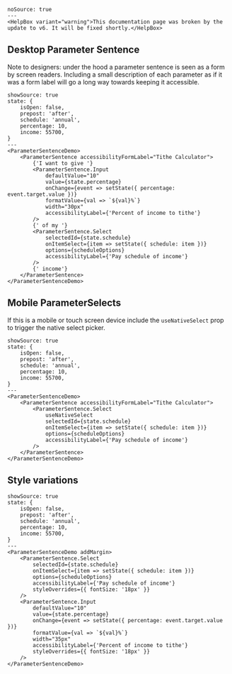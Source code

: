 ```react
noSource: true
---
<HelpBox variant="warning">This documentation page was broken by the update to v6. It will be fixed shortly.</HelpBox>
```

## Desktop Parameter Sentence

Note to designers: under the hood a parameter sentence is seen as a form by screen readers. Including a small description of each parameter as if it was a form label will go a long way towards keeping it accessible.

```react
showSource: true
state: {
	isOpen: false,
	prepost: 'after',
	schedule: 'annual',
	percentage: 10,
	income: 55700,
}
---
<ParameterSentenceDemo>
	<ParameterSentence accessibilityFormLabel="Tithe Calculator">
		{'I want to give '}
		<ParameterSentence.Input
			defaultValue="10"
			value={state.percentage}
			onChange={event => setState({ percentage: event.target.value })}
			formatValue={val => `${val}%`}
			width="30px"
			accessibilityLabel={'Percent of income to tithe'}
		/>
		{' of my '}
		<ParameterSentence.Select
			selectedId={state.schedule}
			onItemSelect={item => setState({ schedule: item })}
			options={scheduleOptions}
			accessibilityLabel={'Pay schedule of income'}
		/>
		{' income'}
	</ParameterSentence>
</ParameterSentenceDemo>
```

## Mobile ParameterSelects

If this is a mobile or touch screen device include the `useNativeSelect` prop to trigger the native select picker.

```react
showSource: true
state: {
	isOpen: false,
	prepost: 'after',
	schedule: 'annual',
	percentage: 10,
	income: 55700,
}
---
<ParameterSentenceDemo>
	<ParameterSentence accessibilityFormLabel="Tithe Calculator">
		<ParameterSentence.Select
			useNativeSelect
			selectedId={state.schedule}
			onItemSelect={item => setState({ schedule: item })}
			options={scheduleOptions}
			accessibilityLabel={'Pay schedule of income'}
		/>
	</ParameterSentence>
</ParameterSentenceDemo>
```

## Style variations

```react
showSource: true
state: {
	isOpen: false,
	prepost: 'after',
	schedule: 'annual',
	percentage: 10,
	income: 55700,
}
---
<ParameterSentenceDemo addMargin>
	<ParameterSentence.Select
		selectedId={state.schedule}
		onItemSelect={item => setState({ schedule: item })}
		options={scheduleOptions}
		accessibilityLabel={'Pay schedule of income'}
		styleOverrides={{ fontSize: '18px' }}
	/>
	<ParameterSentence.Input
		defaultValue="10"
		value={state.percentage}
		onChange={event => setState({ percentage: event.target.value })}
		formatValue={val => `${val}%`}
		width="35px"
		accessibilityLabel={'Percent of income to tithe'}
		styleOverrides={{ fontSize: '18px' }}
	/>
</ParameterSentenceDemo>
```
